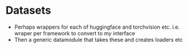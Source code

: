 # Datasets
* Perhaps wrappers for each of huggingface and torchvision etc. i.e. wraper per framework to convert to my interface
* Then a generic datamodule that takes these and creates loaders etc
